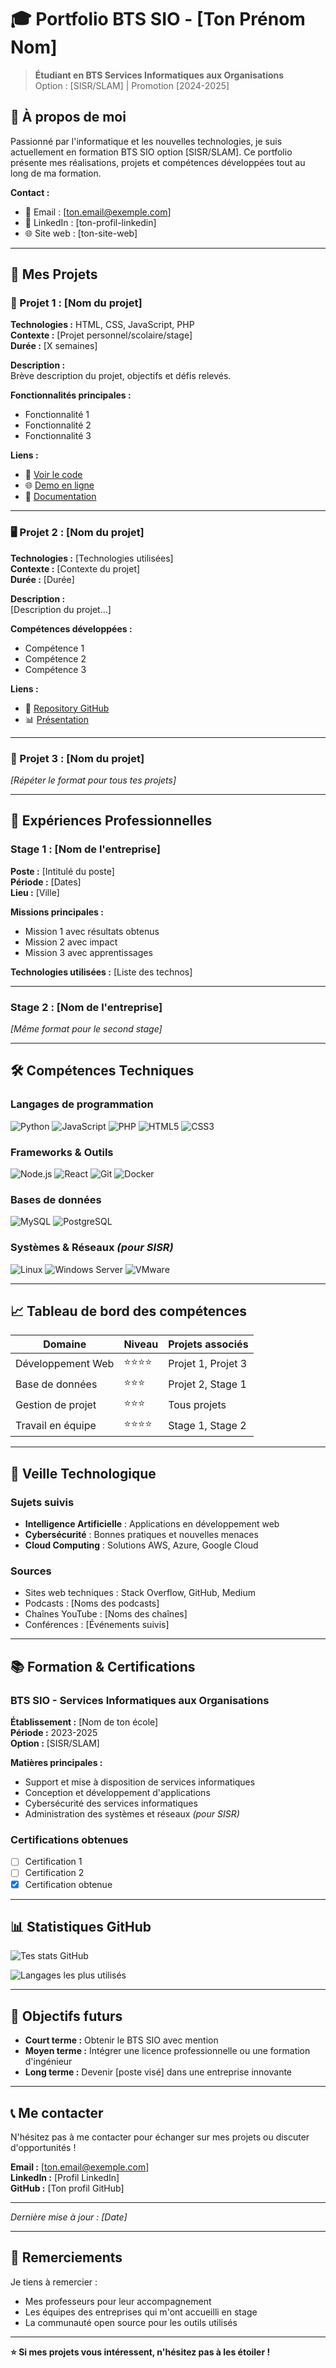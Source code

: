 # 🎓 Portfolio BTS SIO - [Ton Prénom Nom]

> **Étudiant en BTS Services Informatiques aux Organisations**  
> Option : [SISR/SLAM] | Promotion [2024-2025]

## 👋 À propos de moi

Passionné par l'informatique et les nouvelles technologies, je suis actuellement en formation BTS SIO option [SISR/SLAM]. Ce portfolio présente mes réalisations, projets et compétences développées tout au long de ma formation.

**Contact :**
- 📧 Email : [ton.email@exemple.com]
- 💼 LinkedIn : [ton-profil-linkedin]
- 🌐 Site web : [ton-site-web]

---

## 🚀 Mes Projets

### 📱 Projet 1 : [Nom du projet]
**Technologies :** HTML, CSS, JavaScript, PHP  
**Contexte :** [Projet personnel/scolaire/stage]  
**Durée :** [X semaines]

**Description :**  
Brève description du projet, objectifs et défis relevés.

**Fonctionnalités principales :**
- Fonctionnalité 1
- Fonctionnalité 2
- Fonctionnalité 3

**Liens :**
- 🔗 [Voir le code](lien-github)
- 🌐 [Demo en ligne](lien-demo)
- 📄 [Documentation](lien-doc)

---

### 🖥️ Projet 2 : [Nom du projet]
**Technologies :** [Technologies utilisées]  
**Contexte :** [Contexte du projet]  
**Durée :** [Durée]

**Description :**  
[Description du projet...]

**Compétences développées :**
- Compétence 1
- Compétence 2
- Compétence 3

**Liens :**
- 🔗 [Repository GitHub](lien)
- 📊 [Présentation](lien)

---

### 🔧 Projet 3 : [Nom du projet]
*[Répéter le format pour tous tes projets]*

---

## 💼 Expériences Professionnelles

### Stage 1 : [Nom de l'entreprise]
**Poste :** [Intitulé du poste]  
**Période :** [Dates]  
**Lieu :** [Ville]

**Missions principales :**
- Mission 1 avec résultats obtenus
- Mission 2 avec impact
- Mission 3 avec apprentissages

**Technologies utilisées :** [Liste des technos]

---

### Stage 2 : [Nom de l'entreprise]
*[Même format pour le second stage]*

---

## 🛠️ Compétences Techniques

### Langages de programmation
![Python](https://img.shields.io/badge/-Python-3776AB?style=flat-square&logo=python&logoColor=white)
![JavaScript](https://img.shields.io/badge/-JavaScript-F7DF1E?style=flat-square&logo=javascript&logoColor=black)
![PHP](https://img.shields.io/badge/-PHP-777BB4?style=flat-square&logo=php&logoColor=white)
![HTML5](https://img.shields.io/badge/-HTML5-E34F26?style=flat-square&logo=html5&logoColor=white)
![CSS3](https://img.shields.io/badge/-CSS3-1572B6?style=flat-square&logo=css3&logoColor=white)

### Frameworks & Outils
![Node.js](https://img.shields.io/badge/-Node.js-339933?style=flat-square&logo=node.js&logoColor=white)
![React](https://img.shields.io/badge/-React-61DAFB?style=flat-square&logo=react&logoColor=black)
![Git](https://img.shields.io/badge/-Git-F05032?style=flat-square&logo=git&logoColor=white)
![Docker](https://img.shields.io/badge/-Docker-2496ED?style=flat-square&logo=docker&logoColor=white)

### Bases de données
![MySQL](https://img.shields.io/badge/-MySQL-4479A1?style=flat-square&logo=mysql&logoColor=white)
![PostgreSQL](https://img.shields.io/badge/-PostgreSQL-336791?style=flat-square&logo=postgresql&logoColor=white)

### Systèmes & Réseaux *(pour SISR)*
![Linux](https://img.shields.io/badge/-Linux-FCC624?style=flat-square&logo=linux&logoColor=black)
![Windows Server](https://img.shields.io/badge/-Windows%20Server-0078D6?style=flat-square&logo=windows&logoColor=white)
![VMware](https://img.shields.io/badge/-VMware-607078?style=flat-square&logo=vmware&logoColor=white)

---

## 📈 Tableau de bord des compétences

| Domaine | Niveau | Projets associés |
|---------|--------|------------------|
| Développement Web | ⭐⭐⭐⭐ | Projet 1, Projet 3 |
| Base de données | ⭐⭐⭐ | Projet 2, Stage 1 |
| Gestion de projet | ⭐⭐⭐ | Tous projets |
| Travail en équipe | ⭐⭐⭐⭐ | Stage 1, Stage 2 |

---

## 🎯 Veille Technologique

### Sujets suivis
- **Intelligence Artificielle** : Applications en développement web
- **Cybersécurité** : Bonnes pratiques et nouvelles menaces
- **Cloud Computing** : Solutions AWS, Azure, Google Cloud

### Sources
- Sites web techniques : Stack Overflow, GitHub, Medium
- Podcasts : [Noms des podcasts]
- Chaînes YouTube : [Noms des chaînes]
- Conférences : [Événements suivis]

---

## 📚 Formation & Certifications

### BTS SIO - Services Informatiques aux Organisations
**Établissement :** [Nom de ton école]  
**Période :** 2023-2025  
**Option :** [SISR/SLAM]

**Matières principales :**
- Support et mise à disposition de services informatiques
- Conception et développement d'applications
- Cybersécurité des services informatiques
- Administration des systèmes et réseaux *(pour SISR)*

### Certifications obtenues
- [ ] Certification 1
- [ ] Certification 2
- [x] Certification obtenue

---

## 📊 Statistiques GitHub

![Tes stats GitHub](https://github-readme-stats.vercel.app/api?username=ton-username&show_icons=true&theme=radical)

![Langages les plus utilisés](https://github-readme-stats.vercel.app/api/top-langs/?username=ton-username&layout=compact&theme=radical)

---

## 🎯 Objectifs futurs

- **Court terme :** Obtenir le BTS SIO avec mention
- **Moyen terme :** Intégrer une licence professionnelle ou une formation d'ingénieur
- **Long terme :** Devenir [poste visé] dans une entreprise innovante

---

## 📞 Me contacter

N'hésitez pas à me contacter pour échanger sur mes projets ou discuter d'opportunités !

**Email :** [ton.email@exemple.com]  
**LinkedIn :** [Profil LinkedIn]  
**GitHub :** [Ton profil GitHub]

---

*Dernière mise à jour : [Date]*

---

## 🙏 Remerciements

Je tiens à remercier :
- Mes professeurs pour leur accompagnement
- Les équipes des entreprises qui m'ont accueilli en stage
- La communauté open source pour les outils utilisés

---

**⭐ Si mes projets vous intéressent, n'hésitez pas à les étoiler !**
